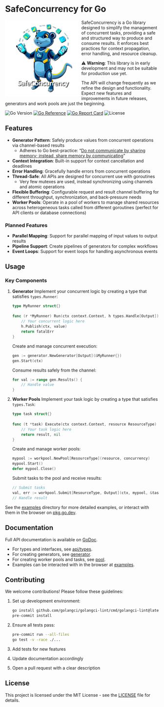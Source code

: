 # SafeConcurrency for Go

<img align="left" width="250" height="250" alt="SafeConcurrency Logo" src="doc/assets/images/logo-500x500.png">

SafeConcurrency is a Go library designed to simplify the management of concurrent tasks, providing a safe and structured way to produce and consume results.
It enforces best practices for context propagation, error handling, and resource cleanup.

⚠️ **Warning**: This library is in early development and may not be suitable for production use yet.

The API will change frequently as we refine the design and functionality.
Expect new features and improvements in future releases, generators and work pools are just the beginning.

![Go Version](https://img.shields.io/badge/go-1.20-blue) [![Go Reference](https://pkg.go.dev/badge/github.com/Izzette/go-safeconcurrency.svg)](https://pkg.go.dev/github.com/Izzette/go-safeconcurrency) [![Go Report Card](https://goreportcard.com/badge/github.com/Izzette/go-safeconcurrency)](https://goreportcard.com/report/github.com/Izzette/go-safeconcurrency) ![License](https://img.shields.io/badge/license-MIT-green)

## Features

- **Generator Pattern**: Safely produce values from concurrent operations via channel-based results
  - Adheres to Go best-practice: “[Do not communicate by sharing memory; instead, share memory by communicating](https://go.dev/blog/codelab-share)”
- **Context Integration**: Built-in support for context cancellation and deadlines
- **Error Handling**: Gracefully handle errors from concurrent operations
- **Thread-Safe**: All APIs are designed for concurrent use with goroutines
  - Very few mutexes are used, instead synchronizing using channels and atomic operations
- **Flexible Buffering**: Configurable request and result channel buffering for different throughput, synchronization,
  and back-pressure needs
- **Worker Pools**: Operate in a pool of workers to manage shared resources across heterogeneous tasks called from
  different goroutines (perfect for API clients or database connections)

### Planned Features

- **Parallel Mapping**: Support for parallel mapping of input values to output results
- **Pipeline Support**: Create pipelines of generators for complex workflows
- **Event Loops**: Support for event loops for handling asynchronous events

## Usage

### Key Components

1. **Generator**
   Implement your concurrent logic by creating a type that satisfies `types.Runner`:
   ```go
   type MyRunner struct{}

   func (r *MyRunner) Run(ctx context.Context, h types.Handle[Output]) error {
       // Your concurrent logic here
       h.Publish(ctx, value)
       return fatalErr
   }
   ```

   Create and manage concurrent execution:
   ```go
   gen := generator.NewGenerator[Output](&MyRunner{})
   gen.Start(ctx)
   ```

   Consume results safely from the channel:
   ```go
   for val := range gen.Results() {
       // Handle value
   }
   ```

2. **Worker Pools**
   Implement your task logic by creating a type that satisfies `types.Task`:
   ```go
   type task struct{}

   func (t *task) Execute(ctx context.Context, resource ResourceType) (Output, error) {
       // Your task logic here
       return result, nil
   }
   ```

   Create and manage worker pools:
   ```go
   mypool := workpool.NewPool[ResourceType](resource, concurrency)
   mypool.Start()
   defer mypool.Close()
   ```

   Submit tasks to the pool and receive results:
   ```go
   // Submit tasks
   val, err := workpool.Submit[ResourceType, Output](ctx, mypool, &task{})
   // Handle result
   ```

See the [examples](examples) directory for more detailed examples, or interact
with them in the browser on
[pkg.go.dev](https://pkg.go.dev/github.com/Izzette/go-safeconcurrency/examples).

## Documentation

Full API documentation is available on [GoDoc](https://pkg.go.dev/github.com/Izzette/go-safeconcurrency).

- For types and interfaces, see [api/types](https://pkg.go.dev/github.com/Izzette/go-safeconcurrency/api/types).
- For creating generators, see [generator](https://pkg.go.dev/github.com/Izzette/go-safeconcurrency/generator).
- For creating worker pools and tasks, see [pool](https://pkg.go.dev/github.com/Izzette/go-safeconcurrency/workpool).
- Examples can be interacted with in the browser at [examples](https://pkg.go.dev/github.com/Izzette/go-safeconcurrency/examples).

## Contributing

We welcome contributions! Please follow these guidelines:

1. Set up development environment:
   ```bash
   go install github.com/golangci/golangci-lint/cmd/golangci-lint@latest
   pre-commit install
   ```

2. Ensure all tests pass:
   ```bash
   pre-commit run --all-files
   go test -v -race ./...
   ```

3. Add tests for new features
4. Update documentation accordingly
5. Open a pull request with a clear description

## License

This project is licensed under the MIT License - see the [LICENSE](LICENSE) file for details.
